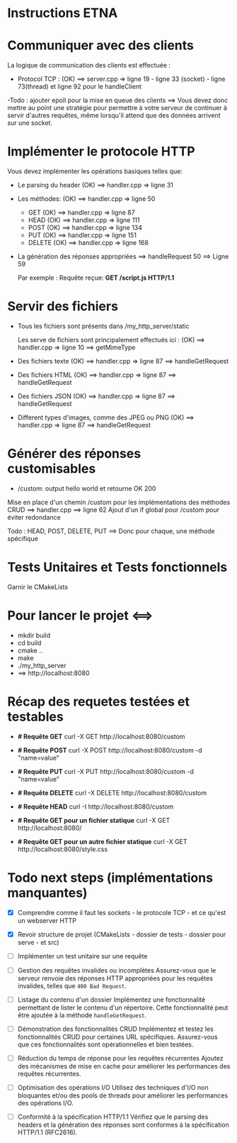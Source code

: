 # Instructions ETNA

# Communiquer avec des clients

La logique de communication des clients est effectuée :

- Protocol TCP : (OK) ==> server.cpp => ligne 19 - ligne 33 (socket) - ligne 73(thread) et ligne 92 pour le handleClient

-Todo : ajouter epoll pour la mise en queue des clients
==> Vous devez donc mettre au point une stratégie 
    pour permettre à votre serveur de continuer à 
    servir d'autres requêtes, même lorsqu'il 
    attend que des données arrivent sur une socket.

# Implémenter le protocole HTTP

Vous devez implémenter les opérations basiques telles que:
- Le parsing du header (OK) ==> handler.cpp => ligne 31
- Les méthodes: (OK) ==> handler.cpp => ligne 50
    - GET (OK) ==> handler.cpp => ligne 87
    - HEAD (OK) ==> handler.cpp => ligne 111
    - POST (OK) ==> handler.cpp => ligne 134
    - PUT (OK) ==> handler.cpp => ligne 151
    - DELETE (OK) ==> handler.cpp => ligne 168
- La génération des réponses appropriées 
    ==> handleRequest 50 ==> Ligne 59
    
    Par exemple : Requête reçue: **GET /script.js HTTP/1.1**

# Servir des fichiers 

- Tous les fichiers sont présents dans /my_http_server/static

  Les serve de fichiers sont principalement effectués ici : (OK) ==> handler.cpp => ligne 10 ==> getMimeType
- Des fichiers texte (OK) ==> handler.cpp => ligne 87 ==> handleGetRequest
- Des fichiers HTML (OK) ==> handler.cpp => ligne 87 ==> handleGetRequest
- Des fichiers JSON (OK) ==> handler.cpp => ligne 87 ==> handleGetRequest
- Different types d'images, comme des JPEG ou PNG (OK) ==> handler.cpp => ligne 87 ==> handleGetRequest

# Générer des réponses customisables

- /custom:  output hello world et retourne OK 200

Mise en place d'un chemin /custom pour les implémentations des méthodes CRUD ==> handler.cpp ==> ligne 62
Ajout d'un if global pour /custom pour éviter redondance

Todo : HEAD, POST, DELETE, PUT ==> Donc pour chaque, une méthode spécifique


# Tests Unitaires et Tests fonctionnels

Garnir le CMakeLists

# Pour lancer le projet <==>

- mkdir build
- cd build
- cmake ..
- make
- ./my_http_server
- ==> http://localhost:8080


# Récap des requetes testées et testables 

- **# Requête GET**
curl -X GET http://localhost:8080/custom

- **# Requête POST**
curl -X POST http://localhost:8080/custom -d "name=value"

- **# Requête PUT**
curl -X PUT http://localhost:8080/custom -d "name=value"

- **# Requête DELETE**
curl -X DELETE http://localhost:8080/custom

- **# Requête HEAD**
curl -I http://localhost:8080/custom

- **# Requête GET pour un fichier statique**
curl -X GET http://localhost:8080/

- **# Requête GET pour un autre fichier statique**
curl -X GET http://localhost:8080/style.css


# Todo next steps (implémentations manquantes)

- [x] Comprendre comme il faut les sockets - le protocole TCP - et ce qu'est un webserver HTTP

- [x] Revoir structure de projet (CMakeLists - dossier de tests - dossier pour serve - et src)

- [ ] Implémenter un test unitaire sur une requête

- [ ] Gestion des requêtes invalides ou incomplètes
Assurez-vous que le serveur renvoie des réponses HTTP appropriées pour les requêtes invalides, telles que `400 Bad Request`.

- [ ] Listage du contenu d'un dossier
Implémentez une fonctionnalité permettant de lister le contenu d'un répertoire. Cette fonctionnalité peut être ajoutée à la méthode `handleGetRequest`.

- [ ] Démonstration des fonctionnalités CRUD
Implémentez et testez les fonctionnalités CRUD pour certaines URL spécifiques. Assurez-vous que ces fonctionnalités sont opérationnelles et bien testées.

- [ ] Réduction du temps de réponse pour les requêtes récurrentes
Ajoutez des mécanismes de mise en cache pour améliorer les performances des requêtes récurrentes.

- [ ] Optimisation des opérations I/O
Utilisez des techniques d'I/O non bloquantes et/ou des pools de threads pour améliorer les performances des opérations I/O.

- [ ] Conformité à la spécification HTTP/1.1
Vérifiez que le parsing des headers et la génération des réponses sont conformes à la spécification HTTP/1.1 (RFC2616).

